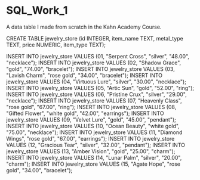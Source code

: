 # SQL_Work_1
A data table I made from scratch in the Kahn Academy Course.


CREATE TABLE jewelry_store (id INTEGER, item_name TEXT, metal_type TEXT, price NUMERIC, item_type TEXT);

INSERT INTO jewelry_store VALUES (01, "Serpent Cross", "silver", "48.00", "necklace");
INSERT INTO jewelry_store VALUES (02, "Shadow Grace", "gold", "74.00", "bracelet");
INSERT INTO jewelry_store VALUES (03, "Lavish Charm", "rose gold", "34.00", "bracelet");
INSERT INTO jewelry_store VALUES (04, "Virtuous Lure", "silver", "30.00", "necklace");
INSERT INTO jewelry_store VALUES (05, "Artic Sun", "gold", "52.00", "ring");
INSERT INTO jewelry_store VALUES (06, "Pristine Crux", "silver", "29.00", "necklace");
INSERT INTO jewelry_store VALUES (07, "Heavenly Class", "rose gold", "67.00", "ring");
INSERT INTO jewelry_store VALUES (08, "Gifted Flower", "white gold", "42.00", "earrings");
INSERT INTO jewelry_store VALUES (09, "Velvet Lure", "gold", "45.00", "pendant");
INSERT INTO jewelry_store VALUES (10, "Ocean Beauty", "white gold", "75.00", "necklace");
INSERT INTO jewelry_store VALUES (11, "Diamond Wings", "rose gold", "67.00", "earrings");
INSERT INTO jewelry_store VALUES (12, "Gracious Tear", "silver", "32.00", "pendant");
INSERT INTO jewelry_store VALUES (13, "Amber Vision", "gold", "25.00", "charm");
INSERT INTO jewelry_store VALUES (14, "Lunar Palm", "silver", "20.00", "charm");
INSERT INTO jewelry_store VALUES (15, "Agate Hope", "rose gold", "34.00", "bracelet");
